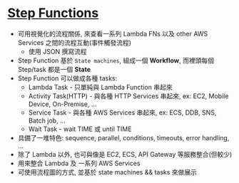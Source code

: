 
# [Step Functions](https://docs.aws.amazon.com/step-functions/latest/dg/welcome.html)

- 可用視覺化的流程關係, 來查看一系列 Lambda FNs 以及 other AWS Services 之間的流程互動(事件觸發流程)
    - 使用 JSON 撰寫流程
- Step Function 基於 `State machines`, 組成一個 **Workflow**, 而裡頭每個 Step/task 都是一個 **State**
- Step Function 可以做成各種 tasks:
    - Lambda Task         - 只單純與 Lambda Function 串起來
    - Activity Task(HTTP) - 與各種 HTTP Services 串起來, ex: EC2, Mobile Device, On-Premise, ...
    - Service Task        - 與各種 AWS Services 串起來, ex: ECS, DDB, SNS, Batch job, ...
    - Wait Task           - wait TIME 或 until TIME
- 具備了一堆特色: sequence, parallel, conditions, timeouts, error handling, ...
- 除了 Lambda 以外, 也可與像是 EC2, ECS, API Gateway 等服務整合(但較少)
- 用來整合 Lambda 及 一系列 AWS Services
- 可使用流程圖的方式, 並基於 state machines && tasks 來做展示
